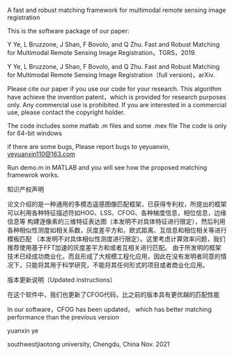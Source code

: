 A fast and robust matching framework for multimodal remote sensing image registration

This is the software package of our paper:

Y Ye, L Bruzzone, J Shan, F Bovolo, and Q Zhu. Fast and Robust Matching for Multimodal Remote Sensing Image Registration，TGRS，2019.

Y Ye, L Bruzzone, J Shan, F Bovolo, and Q Zhu. Fast and Robust Matching for Multimodal Remote Sensing Image Registration（full version)，arXiv.

Please cite our paper if you use our code for your research. 
This  algorithm have achieve the invention patent，which  is provided for research purposes only. Any commercial
use is prohibited. If you are interested in a commercial use, please 
contact the copyright holder. 


The code includes some matlab .m files and some .mex file  The code is only for 64-bit windows 


if there are some bugs, Please report bugs to yeyuanxin, yeyuanxin110@163.com


Run demo.m in MATLAB and you will see how the proposed matching framewrok works.


知识产权声明

  论文介绍的是一种通用的多模态遥感图像匹配框架，已获得专利权，所提出的框架可以利用各种特征描述符如HOG、LSS、CFOG、各种梯度信息，相位信息，边缘信息等
构建逐像素的三维特征表达图（本发明不对具体特征进行限定），然后利用各种相似性测度如相关系数，灰度差平方和，欧式距离、互信息和相位相关等进行模板匹配
（本发明不对具体相似性测度进行限定）。这里考虑计算效率问题，我们推荐使用基于FFT加速的灰度差平方和或者互相关进行匹配。
由于所发明的框架技术已经成功商业化，而且形成了大规模工程化应用，因此在没有发明者同意的情况下，只能将其用于科学研究，不能将其任何形式的项目或者商业化应用。

版本更新说明（Updated instructions）

在这个软件中，我们也更新了CFOG代码，比之前的版本具有更优越的匹配性能

In our software，CFOG has been updated， which has better matching performance than the previous version
  
yuanxin ye

southwestjiaotong university, Chengdu, China
Nov. 2021
